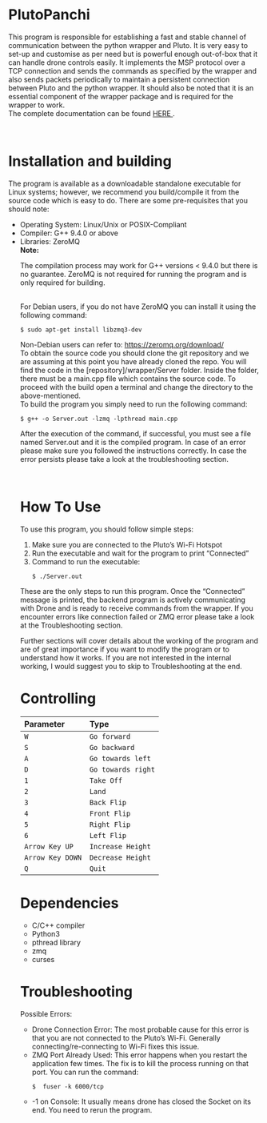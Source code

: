 # PlutoPanchi
This program is responsible for establishing a fast and stable channel of communication between the python wrapper and Pluto. It is very easy to set-up and customise as per need but is powerful enough out-of-box that it can handle drone controls easily. It implements the MSP protocol over a TCP connection and sends the commands as specified by the wrapper and also sends packets periodically to maintain a persistent connection between Pluto and the python wrapper. It should also be noted that it is an essential component of the wrapper package and is required for the wrapper to work.
<br>
The complete documentation can be found <a href = "https://docs.google.com/document/d/1g0mEcBW1Y69Aj0LcN4L1GlqutJQJiYZ8/edit?usp=sharing&ouid=107777261984550371902&rtpof=true&sd=true"> HERE </a>.

<br>
<h1>Installation and building</h1>
The program is available as a downloadable standalone executable for Linux systems; however, we recommend you build/compile it from the source code which is easy to do. There are some pre-requisites that you should note:
<ul>
<li>Operating System: Linux/Unix or POSIX-Compliant</li>
<li>Compiler: G++ 9.4.0 or above</li>
<li>Libraries: ZeroMQ</li>
<b>Note: </b>
<p>The compilation process may work for G++ versions < 9.4.0 but there is no guarantee.
ZeroMQ is not required for running the program and is only required for building.</p>
<br>
For Debian users, if you do not have ZeroMQ you can install it using the following command:

	$ sudo apt-get install libzmq3-dev
  
Non-Debian users can refer to: https://zeromq.org/download/
<br>
To obtain the source code you should clone the git repository and we are assuming at this point you have already cloned the repo. You will find the code in the [repository]/wrapper/Server folder. Inside the folder, there must be a main.cpp file which contains the source code. To proceed with the build open a terminal and change the directory to the above-mentioned.
<br>
To build the program you simply need to run the following command:

	$ g++ -o Server.out -lzmq -lpthread main.cpp
  
After the execution of the command, if successful, you must see a file named Server.out and it is the compiled program. In case of an error please make sure you followed the instructions correctly. In case the error persists please take a look at the troubleshooting section.

<br>
<h1>How To Use</h1>
To use this program, you should follow simple steps:
<ol>
  <li>Make sure you are connected to the Pluto’s Wi-Fi Hotspot</li>
  <li>Run the executable and wait for the program to print “Connected”</li>
  <li>Command to run the executable:  
  
  ```$ ./Server.out```
  
  </li>
</ol>
These are the only steps to run this program. Once the “Connected” message is printed, the backend program is actively communicating with Drone and is ready to receive commands from the wrapper.
If you encounter errors like connection failed or ZMQ error please take a look at the Troubleshooting section.

Further sections will cover details about the working of the program and are of great importance if you want to modify the program or to understand how it works. If you are not interested in the internal working, I would suggest you to skip to Troubleshooting at the end.

<h1>Controlling</h1>

| Parameter | Type     | 
| :-------- | :------- | 
| `W` | `Go forward` | 
| `S` | `Go backward` | 
| `A` | `Go towards left` | 
| `D` | `Go towards right` | 
| `1` | `Take Off` | 
| `2` | `Land` | 
| `3` | `Back Flip` | 
| `4` | `Front Flip` | 
| `5` | `Right Flip` | 
| `6` | `Left Flip` | 
| `Arrow Key UP` | `Increase Height` | 
| `Arrow Key DOWN` | `Decrease Height` | 
| `Q` | `Quit` | 

<h1>Dependencies</h1>
<ul>
  <li>C/C++ compiler</li>
  <li>Python3 </li>
  <li>pthread library</li>
  <li>zmq</li>
  <li>curses</li>
</ul>

<h1>Troubleshooting</h1>
Possible Errors:
<ul>
<li>Drone Connection Error: The most probable cause for this error is that you are not connected to the Pluto’s Wi-Fi. Generally connecting/re-connecting to Wi-Fi fixes this issue.
<li>ZMQ Port Already Used: This error happens when you restart the application few times. The fix is to kill the process running on that port. You can run the command:

```$  fuser -k 6000/tcp```

</li>
<li>-1 on Console: It usually means drone has closed the Socket on its end. You need to rerun the program.</li>
</ul>

